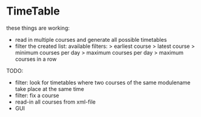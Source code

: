 # TimeTable

these things are working:

- read in multiple courses and generate all possible timetables
- filter the created list: 
	available filters:
		> earliest course
		> latest course
		> minimum courses per day
		> maximum courses per day
		> maximum courses in a row

TODO:
- filter: look for timetables where two courses of the same modulename take place at the same time
- filter: fix a course
- read-in all courses from xml-file
- GUI